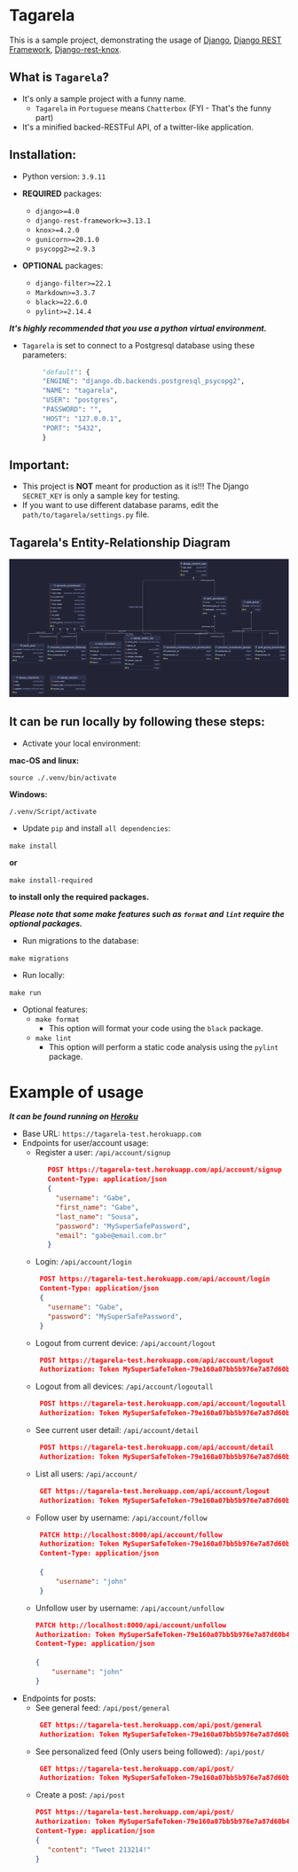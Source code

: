 # Tagarela
This is a sample project, demonstrating the usage of [Django](https://www.djangoproject.com/), 
[Django REST Framework](https://www.django-rest-framework.org/), 
[Django-rest-knox](https://james1345.github.io/django-rest-knox/).

## What is `Tagarela`?

- It's only a sample project with a funny name.
  - `Tagarela` in `Portuguese` means `Chatterbox` (FYI - That's the funny part)
- It's a minified backed-RESTFul API, of a twitter-like application.

## Installation:

- Python version: `3.9.11`

- **REQUIRED** packages:
  - `django>=4.0`
  - `django-rest-framework>=3.13.1`
  - `knox>=4.2.0`
  - `gunicorn>=20.1.0`
  - `psycopg2>=2.9.3`

- **OPTIONAL** packages:
  - `django-filter>=22.1`
  - `Markdown>=3.3.7`
  - `black>=22.6.0`
  - `pylint>=2.14.4`

***It's highly recommended that you use a python virtual environment.***

- `Tagarela` is set to connect to a Postgresql database using these parameters:
    ```python
         "default": {
         "ENGINE": "django.db.backends.postgresql_psycopg2",
         "NAME": "tagarela",
         "USER": "postgres",
         "PASSWORD": "",
         "HOST": "127.0.0.1",
         "PORT": "5432",
         }
    ```
  
## Important:
- This project is **NOT** meant for production as it is!!! The Django `SECRET_KEY` is only a sample key for testing.
- If you want to use different database params, edit the `path/to/tagarela/settings.py` file.

## Tagarela's Entity-Relationship Diagram

![](./tagarela-erd.png)

## It can be run locally by following these steps:

- Activate your local environment:

**mac-OS and linux:**
```
source ./.venv/bin/activate
```

**Windows:**
```
/.venv/Script/activate
```
- Update `pip` and install `all dependencies`:

`make install` 

**or**

`make install-required`

**to install only the required packages.**

***Please note that some make features such as `format` and `lint` require the optional packages.***

- Run migrations to the database:

`make migrations`

- Run locally:

`make run`

- Optional features:
  - `make format`
    - This option will format your code using the `black` package.
  - `make lint`
    - This option will perform a static code analysis using the `pylint` package.
  
# Example of usage
***It can be found running on [Heroku](https://www.heroku.com/)***

- Base URL: `https://tagarela-test.herokuapp.com`
- Endpoints for user/account usage:
  - Register a user: `/api/account/signup`
    ```json
       POST https://tagarela-test.herokuapp.com/api/account/signup
       Content-Type: application/json
       {
         "username": "Gabe",
         "first_name": "Gabe",
         "last_name": "Sousa",
         "password": "MySuperSafePassword",
         "email": "gabe@email.com.br"
       }
    ```
  - Login: `/api/account/login`
      ```json
       POST https://tagarela-test.herokuapp.com/api/account/login
       Content-Type: application/json
       {
         "username": "Gabe",
         "password": "MySuperSafePassword",
       }
      ```
  - Logout from current device: `/api/account/logout`
      ```json
       POST https://tagarela-test.herokuapp.com/api/account/logout
       Authorization: Token MySuperSafeToken-79e160a07bb5b976e7a87d60b4
      ```
  - Logout from all devices: `/api/account/logoutall`
      ```json
       POST https://tagarela-test.herokuapp.com/api/account/logoutall
       Authorization: Token MySuperSafeToken-79e160a07bb5b976e7a87d60b4
      ```
  - See current user detail: `/api/account/detail`
      ```json
       POST https://tagarela-test.herokuapp.com/api/account/detail
       Authorization: Token MySuperSafeToken-79e160a07bb5b976e7a87d60b4
      ```
  - List all users: `/api/account/`
      ```json
       GET https://tagarela-test.herokuapp.com/api/account/logout
       Authorization: Token MySuperSafeToken-79e160a07bb5b976e7a87d60b4
      ```
  - Follow user by username: `/api/account/follow`
      ```json
       PATCH http://localhost:8000/api/account/follow
       Authorization: Token MySuperSafeToken-79e160a07bb5b976e7a87d60b4
       Content-Type: application/json

       {
           "username": "john"
       }
       ```
  - Unfollow user by username: `/api/account/unfollow`
       ```json
       PATCH http://localhost:8000/api/account/unfollow
       Authorization: Token MySuperSafeToken-79e160a07bb5b976e7a87d60b4
       Content-Type: application/json

       {
           "username": "john"
       }
       ```
- Endpoints for posts:
  - See general feed: `/api/post/general`
      ```json
       GET https://tagarela-test.herokuapp.com/api/post/general
       Authorization: Token MySuperSafeToken-79e160a07bb5b976e7a87d60b4
      ```
  - See personalized feed (Only users being followed): `/api/post/`
      ```json
       GET https://tagarela-test.herokuapp.com/api/post/
       Authorization: Token MySuperSafeToken-79e160a07bb5b976e7a87d60b4
      ```
  - Create a post: `/api/post`
      ```json
      POST https://tagarela-test.herokuapp.com/api/post/
      Authorization: Token MySuperSafeToken-79e160a07bb5b976e7a87d60b4
      Content-Type: application/json
      {
         "content": "Tweet 213214!"
      }
      ```
